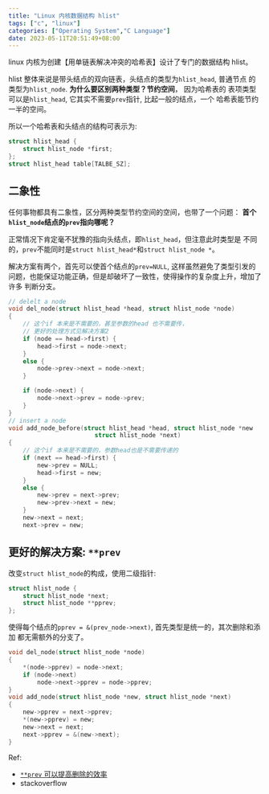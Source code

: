 ```yaml
---
title: "Linux 内核数据结构 hlist"
tags: ["c", "linux"]
categories: ["Operating System","C Language"]
date: 2023-05-11T20:51:49+08:00
---
```


linux 内核为创建【用单链表解决冲突的哈希表】设计了专门的数据结构 hlist。

hlist 整体来说是带头结点的双向链表，头结点的类型为`hlist_head`, 普通节点
的类型为`hlist_node`. **为什么要区别两种类型？节约空间**， 因为哈希表的
表项类型可以是`hlist_head`, 它其实不需要`prev`指针, 比起一般的结点，一个
哈希表能节约一半的空间。

所以一个哈希表和头结点的结构可表示为:

```c
struct hlist_head {
    struct hlist_node *first;
};
struct hlist_head table[TALBE_SZ];
```

## 二象性

任何事物都具有二象性，区分两种类型节约空间的空间，也带了一个问题：
**首个`hlist_node`结点的`prev`指向哪呢？**

正常情况下肯定毫不犹豫的指向头结点，即`hlist_head`，但注意此时类型是
不同的，`prev`不能同时是`struct hlist_head*`和`struct hlist_node *`。

解决方案有两个，首先可以使首个结点的`prev=NULL`, 这样虽然避免了类型引发的
问题，也能保证功能正确，但是却破坏了一致性，使得操作的复杂度上升，增加了许多
判断分支。

```c
// delelt a node
void del_node(struct hlist_head *head, struct hlist_node *node)
{
    // 这个if 本来是不需要的，甚至参数的head 也不需要传，
    // 更好的处理方式见解决方案2
    if (node == head->first) {
        head->first = node->next;
    }
    else {
        node->prev->next = node->next;
    }

    if (node->next) {
        node->next->prev = node->prev;
    }
}
// insert a node
void add_node_before(struct hlist_head *head, struct hlist_node *new
                        struct hlist_node *next)
{
    // 这个if 本来是不需要的，参数head也是不需要传递的
    if (next == head->first) {
        new->prev = NULL;
        head->first = new;
    }
    else {
        new->prev = next->prev;
        new->prev->next = new;
    }
    new->next = next;
    next->prev = new;
```

## 更好的解决方案: `**prev`

改变`struct hlist_node`的构成，使用二级指针:

```c
struct hlist_node {
    struct hlist_node *next;
    struct hlist_node **pprev;
};
```

使得每个结点的`pprev = &(prev_node->next)`, 首先类型是统一的，其次删除和添加
都无需额外的分支了。

```c
void del_node(struct hlist_node *node)
{
    *(node->pprev) = node->next;
    if (node->next)
        node->next->pprev = node->pprev;
}
void add_node(struct hlist_node *new, struct hlist_node *next)
{
    new->pprev = next->pprev;
    *(new->pprev) = new;
    new->next = next;
    next->pprev = &(new->next);
}
```

Ref:

- [`**prev` 可以提高删除的效率](https://zhuanlan.zhihu.com/p/360217911)
- stackoverflow
